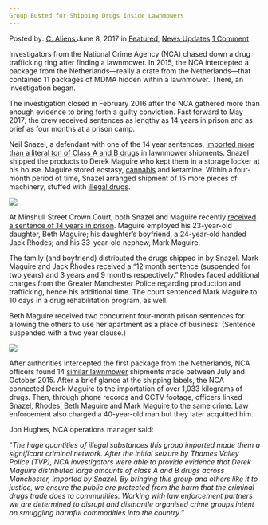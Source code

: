 ```yaml
---
Group Busted for Shipping Drugs Inside Lawnmowers
---
```

<article class="post-listing post-20468 post type-post status-publish format-standard has-post-thumbnail hentry  tag-busted tag-group tag-lawnmowers tag-shipping">
    <div class="post-inner">
        <span>Posted by: <a href="https://www.deepdotweb.com/author/caliens/" title="">C. Aliens </a></span>
    <span>June 8, 2017</span>
    <span>in <a href="https://www.deepdotweb.com/category/deepdot-news/" rel="category tag">Featured</a>, <a href="https://www.deepdotweb.com/category/news-updates/" rel="category tag">News Updates</a></span>
    <span><a href="https://www.deepdotweb.com/2017/06/08/group-busted-shipping-drugs-inside-lawnmowers/#comments">1 Comment</a></span>
    </p>
    <div class="clear"></div>
    <div class="entry">
    <p>Investigators from the National Crime Agency (NCA) chased down a drug trafficking ring after finding a lawnmower. In 2015, the NCA intercepted a package from the Netherlands—really a crate from the Netherlands—that contained 11 packages of MDMA hidden within a lawnmower. There, an investigation began.</p>
    <p>The investigation closed in February 2016 after the NCA gathered more than enough evidence to bring forth a guilty conviction. Fast forward to May 2017; the crew received sentences as lengthy as 14 years in prison and as brief as four months at a prison camp.</p>
    <p>Neil Snazel, a defendant with one of the 14 year sentences, <a href="http://www.nationalcrimeagency.gov.uk/news/1085-jail-for-traffickers-whose-lawnmower-shipments-disguised-a-tonne-of-drugs">imported more than a literal ton of Class A and B drugs</a> in lawnmower shipments. Snazel shipped the products to Derek Maguire who kept them in a storage locker at his house. Maguire stored ecstasy, <a href="http://deepdotweb.com/tag/marijuana">cannabis</a> and ketamine. Within a four-month period of time, Snazel arranged shipment of 15 more pieces of machinery, stuffed with <a href="https://www.deepdotweb.com/tag/drug/">illegal drugs</a>.</p>
    <p><img class="wp-image-20479 aligncenter" src="/imgs/2017/06/word-image-25.png" srcset="/imgs/2017/06/word-image-25.png 800w, /imgs/2017/06/word-image-25-300x200.png 300w, /imgs/2017/06/word-image-25-290x195.png 290w" sizes="(max-width: 800px) 100vw, 800px" /></p>
    <p>At Minshull Street Crown Court, both Snazel and Maguire recently <a href="https://www.deepdotweb.com/tag/sentenced/">received a sentence of 14 years in prison</a>. Maguire employed his 23-year-old daughter, Beth Maguire; his daughter&#8217;s boyfriend, a 24-year-old handed Jack Rhodes; and his 33-year-old nephew, Mark Maguire.</p>
    <p>The family (and boyfriend) distributed the drugs shipped in by Snazel. Mark Maguire and Jack Rhodes received a “12 month sentence (suspended for two years) and 3 years and 9 months respectively.” Rhodes faced additional charges from the Greater Manchester Police regarding production and trafficking, hence his additional time. The court sentenced Mark Maguire to 10 days in a drug rehabilitation program, as well.</p>
    <p>Beth Maguire received two concurrent four-month prison sentences for allowing the others to use her apartment as a place of business. (Sentence suspended with a two year clause.)</p>
    <p><img class="wp-image-20480 aligncenter" src="/imgs/2017/06/word-image-26.png" srcset="/imgs/2017/06/word-image-26.png 800w, /imgs/2017/06/word-image-26-300x178.png 300w" sizes="(max-width: 800px) 100vw, 800px" /></p>
    <p>After authorities intercepted the first package from the Netherlands, NCA officers found 14 <a href="https://www.deepdotweb.com/?s=Grass">similar lawnmower</a> shipments made between July and October 2015. After a brief glance at the shipping labels, the NCA connected Derek Maguire to the importation of over 1,033 kilograms of drugs. Then, through phone records and CCTV footage, officers linked Snazel, Rhodes, Beth Maguire and Mark Maguire to the same crime. Law enforcement also charged a 40-year-old man but they later acquitted him.</p>
    <p>Jon Hughes, NCA operations manager said:</p>
    <p>“<em>The huge quantities of illegal substances this group imported made them a significant criminal network. After the initial seizure by Thames Valley Police (TVP), NCA investigators were able to provide evidence that Derek Maguire distributed large amounts of class A and B drugs across Manchester, imported by Snazel. By bringing this group and others like it to justice, we ensure the public are protected from the harm that the criminal drugs trade does to communities. Working with law enforcement partners we are determined to disrupt and dismantle organised crime groups intent on smuggling harmful commodities into the country</em>.”</p>
    </div>
    <span style="display:none"><a href="https://www.deepdotweb.com/tag/busted/" rel="tag">busted</a>  <a href="https://www.deepdotweb.com/tag/group/" rel="tag">group</a> <a href="https://www.deepdotweb.com/tag/lawnmowers/" rel="tag">lawnmowers</a> <a href="https://www.deepdotweb.com/tag/shipping/" rel="tag">shipping</a></span> <span style="display:none" class="updated">2017-06-08</span>
    <div style="display:none" class="vcard author" itemprop="author" itemscope itemtype="http://schema.org/Person"><strong class="fn" itemprop="name"><a href="https://www.deepdotweb.com/author/caliens/" title="Posts by C. Aliens" rel="author">C. Aliens</a></strong></div>
    </div>
</article>

